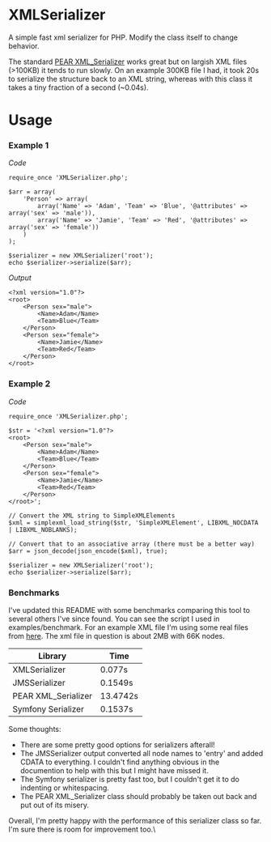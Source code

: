 # XMLSerializer
A simple fast xml serializer for PHP.  Modify the class itself to change behavior.

The standard [PEAR XML_Serializer](https://pear.php.net/package/XML_Serializer) works great but on largish XML files (>100KB) it tends to run slowly.  On an example 300KB file I had, it took 20s to serialize the structure back to an XML string, whereas with this class it takes a tiny fraction of a second (~0.04s).

# Usage

### Example 1

*Code*

```
require_once 'XMLSerializer.php';

$arr = array(
    'Person' => array(
        array('Name' => 'Adam', 'Team' => 'Blue', '@attributes' => array('sex' => 'male')), 
        array('Name' => 'Jamie', 'Team' => 'Red', '@attributes' => array('sex' => 'female'))
    )
);

$serializer = new XMLSerializer('root');
echo $serializer->serialize($arr);
```

*Output*

```
<?xml version="1.0"?>
<root>
    <Person sex="male">
        <Name>Adam</Name>
        <Team>Blue</Team>
    </Person>
    <Person sex="female">
        <Name>Jamie</Name>
        <Team>Red</Team>
    </Person>
</root>
```

### Example 2

*Code*

```
require_once 'XMLSerializer.php';

$str = '<?xml version="1.0"?>
<root>
    <Person sex="male">
        <Name>Adam</Name>
        <Team>Blue</Team>
    </Person>
    <Person sex="female">
        <Name>Jamie</Name>
        <Team>Red</Team>
    </Person>
</root>';

// Convert the XML string to SimpleXMLElements
$xml = simplexml_load_string($str, 'SimpleXMLElement', LIBXML_NOCDATA | LIBXML_NOBLANKS);

// Convert that to an associative array (there must be a better way)
$arr = json_decode(json_encode($xml), true);

$serializer = new XMLSerializer('root');
echo $serializer->serialize($arr);
```

### Benchmarks

I've updated this README with some benchmarks comparing this tool to several others I've since found.  You can see the script I used in examples/benchmark.  For an example XML file I'm using some real files from [here](http://aiweb.cs.washington.edu/research/projects/xmltk/xmldata/www/repository.html).  The xml file in question is about 2MB with 66K nodes.

| Library | Time |
| --- | --- |
| XMLSerializer | 0.077s |
| JMSSerializer | 0.1549s |
| PEAR XML_Serializer | 13.4742s |
| Symfony Serializer | 0.1537s |


Some thoughts:
 * There are some pretty good options for serializers afterall!
 * The JMSSerializer output converted all node names to 'entry' and added CDATA to everything.  I couldn't find anything obvious in the documention to help with this but I might have missed it.  
 * The Symfony serializer is pretty fast too, but I couldn't get it to do indenting or whitespacing.
 * The PEAR XML_Serializer class should probably be taken out back and put out of its misery.

Overall, I'm pretty happy with the performance of this serializer class so far.  I'm sure there is room for improvement too.\